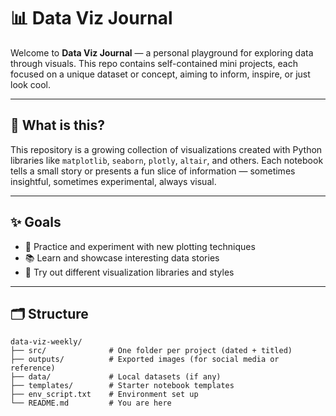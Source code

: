 # 📊 Data Viz Journal

Welcome to **Data Viz Journal** — a personal playground for exploring data through visuals. This repo contains self-contained mini projects, each focused on a unique dataset or concept, aiming to inform, inspire, or just look cool.

---

## 🧠 What is this?

This repository is a growing collection of visualizations created with Python libraries like `matplotlib`, `seaborn`, `plotly`, `altair`, and others. Each notebook tells a small story or presents a fun slice of information — sometimes insightful, sometimes experimental, always visual.

---

## ✨ Goals

- 🎯 Practice and experiment with new plotting techniques  
- 📚 Learn and showcase interesting data stories  
- 🧪 Try out different visualization libraries and styles  

---

## 🗂 Structure

```
data-viz-weekly/
├── src/              # One folder per project (dated + titled)
├── outputs/          # Exported images (for social media or reference)
├── data/             # Local datasets (if any)
├── templates/        # Starter notebook templates
├── env_script.txt    # Environment set up
└── README.md         # You are here
```